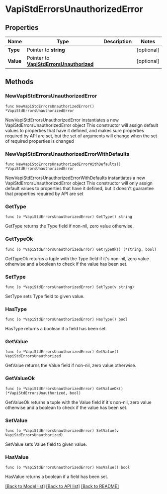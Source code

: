 # VapiStdErrorsUnauthorizedError

## Properties

Name | Type | Description | Notes
------------ | ------------- | ------------- | -------------
**Type** | Pointer to **string** |  | [optional] 
**Value** | Pointer to [**VapiStdErrorsUnauthorized**](VapiStdErrorsUnauthorized.md) |  | [optional] 

## Methods

### NewVapiStdErrorsUnauthorizedError

`func NewVapiStdErrorsUnauthorizedError() *VapiStdErrorsUnauthorizedError`

NewVapiStdErrorsUnauthorizedError instantiates a new VapiStdErrorsUnauthorizedError object
This constructor will assign default values to properties that have it defined,
and makes sure properties required by API are set, but the set of arguments
will change when the set of required properties is changed

### NewVapiStdErrorsUnauthorizedErrorWithDefaults

`func NewVapiStdErrorsUnauthorizedErrorWithDefaults() *VapiStdErrorsUnauthorizedError`

NewVapiStdErrorsUnauthorizedErrorWithDefaults instantiates a new VapiStdErrorsUnauthorizedError object
This constructor will only assign default values to properties that have it defined,
but it doesn't guarantee that properties required by API are set

### GetType

`func (o *VapiStdErrorsUnauthorizedError) GetType() string`

GetType returns the Type field if non-nil, zero value otherwise.

### GetTypeOk

`func (o *VapiStdErrorsUnauthorizedError) GetTypeOk() (*string, bool)`

GetTypeOk returns a tuple with the Type field if it's non-nil, zero value otherwise
and a boolean to check if the value has been set.

### SetType

`func (o *VapiStdErrorsUnauthorizedError) SetType(v string)`

SetType sets Type field to given value.

### HasType

`func (o *VapiStdErrorsUnauthorizedError) HasType() bool`

HasType returns a boolean if a field has been set.

### GetValue

`func (o *VapiStdErrorsUnauthorizedError) GetValue() VapiStdErrorsUnauthorized`

GetValue returns the Value field if non-nil, zero value otherwise.

### GetValueOk

`func (o *VapiStdErrorsUnauthorizedError) GetValueOk() (*VapiStdErrorsUnauthorized, bool)`

GetValueOk returns a tuple with the Value field if it's non-nil, zero value otherwise
and a boolean to check if the value has been set.

### SetValue

`func (o *VapiStdErrorsUnauthorizedError) SetValue(v VapiStdErrorsUnauthorized)`

SetValue sets Value field to given value.

### HasValue

`func (o *VapiStdErrorsUnauthorizedError) HasValue() bool`

HasValue returns a boolean if a field has been set.


[[Back to Model list]](../README.md#documentation-for-models) [[Back to API list]](../README.md#documentation-for-api-endpoints) [[Back to README]](../README.md)


